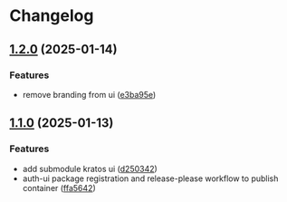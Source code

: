 # Changelog

## [1.2.0](https://github.com/szn-app/donation-app/compare/auth-ui@v1.1.0...auth-ui@v1.2.0) (2025-01-14)


### Features

* remove branding from ui ([e3ba95e](https://github.com/szn-app/donation-app/commit/e3ba95e12e68b7dcd54623547b61c71f47855268))

## [1.1.0](https://github.com/szn-app/donation-app/compare/auth-ui-v1.0.0...auth-ui@v1.1.0) (2025-01-13)


### Features

* add submodule kratos ui ([d250342](https://github.com/szn-app/donation-app/commit/d2503425b85ad0cf14bce81e5e17ec6aa6cc33c6))
* auth-ui package registration and release-please workflow to publish container ([ffa5642](https://github.com/szn-app/donation-app/commit/ffa5642950319bab93cb4ae261cda519bc07b8d4))
